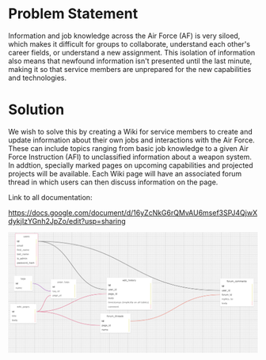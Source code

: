 # Problem Statement
Information and job knowledge across the Air Force (AF) is very siloed, which makes it difficult for groups to collaborate, understand each other's career fields, or understand a new assignment. This isolation of information also means that newfound information isn't presented until the last minute, making it so that service members are unprepared for the new capabilities and technologies.

# Solution
We wish to solve this by creating a Wiki for service members to create and update information about their own jobs and interactions with the Air Force. These can include topics ranging from basic job knowledge to a given Air Force Instruction (AFI) to unclassified information about a weapon system. In addtion, specially marked pages on upcoming capabilities and projected projects will be available. Each Wiki page will have an associated forum thread in which users can then discuss information on the page.

Link to all documentation:

https://docs.google.com/document/d/16yZcNkG6rQMvAU6msef3SPJ4QjwXdykjIzYGnh2JpZo/edit?usp=sharing

![Screenshot](/Backend/docs/db_schema_screenshot.png)
